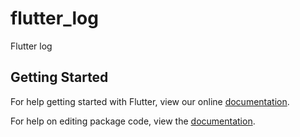 # flutter_log

Flutter log

## Getting Started

For help getting started with Flutter, view our online [documentation](https://flutter.io/).

For help on editing package code, view the [documentation](https://flutter.io/developing-packages/).
